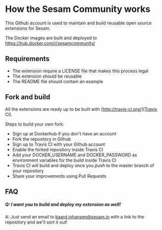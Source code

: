 # How the Sesam Community works

This Github account is used to maintain and build reusable open source extensions for Sesam.

The Docker images are built and deployed to https://hub.docker.com/r/sesamcommunity/

## Requirements

- The extension require a LICENSE file that makes this process legal
- The extension should be reusable
- The README file should contain an example

## Fork and build

All the extensions are ready up to be built with [http://travis-ci.org/](Travis CI).

Steps to build your own fork:
* Sign up at Dockerhub if you don't have an account
* Fork the repository in Github
* Sign up to Travis CI with your Github account
* Enable the forked repository inside Travis CI
* Add your DOCKER_USERNAME and DOCKER_PASSWORD as environment variables for the build inside Travis CI
* Travis CI will build and deploy once you _push_ to the master branch of your repository
* Share your improvements using Pull Requests

## FAQ

##### Q: I want you to build and deploy my extension as well!
A: Just send an email to baard.johansen@sesam.io with a link to the repository and we'll sort it out!
